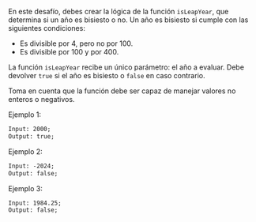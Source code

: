 En este desafío, debes crear la lógica de la función `isLeapYear`, que determina si un año es bisiesto o no. Un año es bisiesto si cumple con las siguientes condiciones:

- Es divisible por 4, pero no por 100.
- Es divisible por 100 y por 400.

La función `isLeapYear` recibe un único parámetro: el año a evaluar. Debe devolver `true` si el año es bisiesto o `false` en caso contrario.

Toma en cuenta que la función debe ser capaz de manejar valores no enteros o negativos.

Ejemplo 1:

```txt
Input: 2000;
Output: true;
```

Ejemplo 2:

```txt
Input: -2024;
Output: false;
```

Ejemplo 3:

```txt
Input: 1984.25;
Output: false;
```
